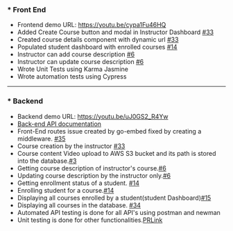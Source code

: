 ### * Front End
* Frontend demo URL: https://youtu.be/cypa1Fu46HQ
* Added Create Course button and modal in Instructor Dashboard [#33](https://github.com/fourth-idiot/ira/issues/33)
* Created course details component with dynamic url [#33](https://github.com/fourth-idiot/ira/issues/33)
* Populated student dashboard with enrolled courses  [#14](https://github.com/fourth-idiot/ira/issues/14)
* Instructor can add course description [#6](https://github.com/fourth-idiot/ira/issues/6)
* Instructor can update course description [#6](https://github.com/fourth-idiot/ira/issues/6)
* Wrote Unit Tests using Karma Jasmine
* Wrote automation tests using Cypress
***

### * Backend
* Backend demo URL: https://youtu.be/uJ0GS2_R4Yw
* [Back-end API documentation](https://github.com/fourth-idiot/ira/wiki/REST-API-Documentation)
* Front-End routes issue created by go-embed fixed by creating a middleware. [#35](https://github.com/fourth-idiot/ira/issues/35)
* Course creation by the instructor [#33](https://github.com/fourth-idiot/ira/issues/33)
* Course content Video upload to AWS S3 bucket and its path is stored into the database.[#3](https://github.com/fourth-idiot/ira/issues/3)
* Getting course description of instructor's course.[#6](https://github.com/fourth-idiot/ira/issues/6)
* Updating course description by the instructor only.[#6](https://github.com/fourth-idiot/ira/issues/6)
* Getting enrollment status of a student. [#14](https://github.com/fourth-idiot/ira/issues/14)
* Enrolling student for a course.[#14](https://github.com/fourth-idiot/ira/issues/14)
* Displaying all courses enrolled by a student(student Dashboard)[#15](https://github.com/fourth-idiot/ira/issues/15)
* Displaying all courses in the database. [#34](https://github.com/fourth-idiot/ira/issues/34)
* Automated API testing is done for all API's using postman and newman
* Unit testing is done for other functionalities.[PRLink](https://github.com/fourth-idiot/ira/pull/56)
